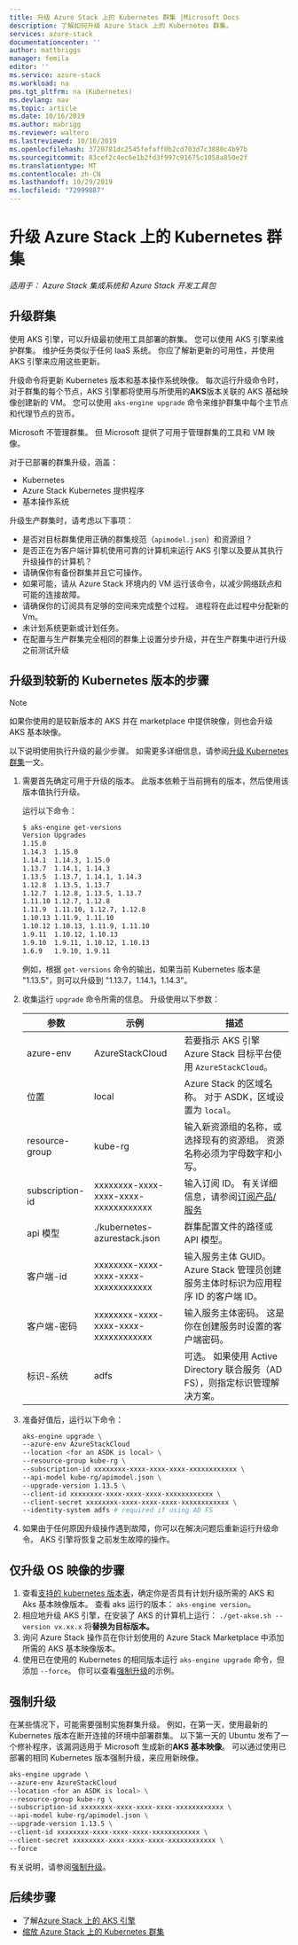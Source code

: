 ```yaml
---
title: 升级 Azure Stack 上的 Kubernetes 群集 |Microsoft Docs
description: 了解如何升级 Azure Stack 上的 Kubernetes 群集。
services: azure-stack
documentationcenter: ''
author: mattbriggs
manager: femila
editor: ''
ms.service: azure-stack
ms.workload: na
pms.tgt_pltfrm: na (Kubernetes)
ms.devlang: nav
ms.topic: article
ms.date: 10/16/2019
ms.author: mabrigg
ms.reviewer: waltero
ms.lastreviewed: 10/16/2019
ms.openlocfilehash: 3720781dc2545fefaff0b2cd703d7c3880c4b97b
ms.sourcegitcommit: 83cef2c4ec6e1b2fd3f997c91675c1058a850e2f
ms.translationtype: MT
ms.contentlocale: zh-CN
ms.lasthandoff: 10/29/2019
ms.locfileid: "72999887"
---
```

# <a name="upgrade-a-kubernetes-cluster-on-azure-stack"></a>升级 Azure Stack 上的 Kubernetes 群集

*适用于： Azure Stack 集成系统和 Azure Stack 开发工具包*

## <a name="upgrade-a-cluster"></a>升级群集

使用 AKS 引擎，可以升级最初使用工具部署的群集。 您可以使用 AKS 引擎来维护群集。 维护任务类似于任何 IaaS 系统。 你应了解新更新的可用性，并使用 AKS 引擎来应用这些更新。

升级命令将更新 Kubernetes 版本和基本操作系统映像。 每次运行升级命令时，对于群集的每个节点，AKS 引擎都将使用与所使用的**AKS**版本关联的 AKS 基础映像创建新的 VM。 您可以使用 `aks-engine upgrade` 命令来维护群集中每个主节点和代理节点的货币。 

Microsoft 不管理群集。 但 Microsoft 提供了可用于管理群集的工具和 VM 映像。 

对于已部署的群集升级，涵盖：

-   Kubernetes
-   Azure Stack Kubernetes 提供程序
-   基本操作系统

升级生产群集时，请考虑以下事项：

-   是否对目标群集使用正确的群集规范（`apimodel.json`）和资源组？
-   是否正在为客户端计算机使用可靠的计算机来运行 AKS 引擎以及要从其执行升级操作的计算机？
-   请确保你有备份群集并且它可操作。
-   如果可能，请从 Azure Stack 环境内的 VM 运行该命令，以减少网络跃点和可能的连接故障。
-   请确保你的订阅具有足够的空间来完成整个过程。 进程将在此过程中分配新的 Vm。
-   未计划系统更新或计划任务。
-   在配置与生产群集完全相同的群集上设置分步升级，并在生产群集中进行升级之前测试升级

## <a name="steps-to-upgrade-to-a-newer-kubernetes-version"></a>升级到较新的 Kubernetes 版本的步骤

> [!Note]  
> 如果你使用的是较新版本的 AKS 并在 marketplace 中提供映像，则也会升级 AKS 基本映像。

以下说明使用执行升级的最少步骤。 如需更多详细信息，请参阅[升级 Kubernetes 群集](https://github.com/Azure/aks-engine/blob/master/docs/topics/upgrade.md)一文。

1. 需要首先确定可用于升级的版本。 此版本依赖于当前拥有的版本，然后使用该版本值执行升级。

    运行以下命令：

    ```bash  
    $ aks-engine get-versions
    Version Upgrades
    1.15.0
    1.14.3  1.15.0
    1.14.1  1.14.3, 1.15.0
    1.13.7  1.14.1, 1.14.3
    1.13.5  1.13.7, 1.14.1, 1.14.3
    1.12.8  1.13.5, 1.13.7
    1.12.7  1.12.8, 1.13.5, 1.13.7
    1.11.10 1.12.7, 1.12.8
    1.11.9  1.11.10, 1.12.7, 1.12.8
    1.10.13 1.11.9, 1.11.10
    1.10.12 1.10.13, 1.11.9, 1.11.10
    1.9.11  1.10.12, 1.10.13
    1.9.10  1.9.11, 1.10.12, 1.10.13
    1.6.9   1.9.10, 1.9.11
    ```

    例如，根据 `get-versions` 命令的输出，如果当前 Kubernetes 版本是 "1.13.5"，则可以升级到 "1.13.7，1.14.1，1.14.3"。

2. 收集运行 `upgrade` 命令所需的信息。 升级使用以下参数：

    | 参数 | 示例 | 描述 |
    | --- | --- | --- |
    | azure-env | AzureStackCloud | 若要指示 AKS 引擎 Azure Stack 目标平台使用 `AzureStackCloud`。 |
    | 位置 | local | Azure Stack 的区域名称。 对于 ASDK，区域设置为 `local`。 |
    | resource-group | kube-rg | 输入新资源组的名称，或选择现有的资源组。 资源名称必须为字母数字和小写。 |
    | subscription-id | xxxxxxxx-xxxx-xxxx-xxxx-xxxxxxxxxxxx | 输入订阅 ID。 有关详细信息，请参阅[订阅产品/服务](https://docs.microsoft.com/azure-stack/user/azure-stack-subscribe-services#subscribe-to-an-offer) |
    | api 模型 | ./kubernetes-azurestack.json | 群集配置文件的路径或 API 模型。 |
    | 客户端-id | xxxxxxxx-xxxx-xxxx-xxxx-xxxxxxxxxxxx | 输入服务主体 GUID。 Azure Stack 管理员创建服务主体时标识为应用程序 ID 的客户端 ID。 |
    | 客户端-密码 | xxxxxxxx-xxxx-xxxx-xxxx-xxxxxxxxxxxx | 输入服务主体密码。 这是你在创建服务时设置的客户端密码。 |
    | 标识-系统 | adfs | 可选。 如果使用 Active Directory 联合服务（AD FS），则指定标识管理解决方案。 |

3. 准备好值后，运行以下命令：

    ```bash  
    aks-engine upgrade \
    --azure-env AzureStackCloud   
    --location <for an ASDK is local> \
    --resource-group kube-rg \
    --subscription-id xxxxxxxx-xxxx-xxxx-xxxx-xxxxxxxxxxxx \
    --api-model kube-rg/apimodel.json \
    --upgrade-version 1.13.5 \
    --client-id xxxxxxxx-xxxx-xxxx-xxxx-xxxxxxxxxxxx \
    --client-secret xxxxxxxx-xxxx-xxxx-xxxx-xxxxxxxxxxxx \
    --identity-system adfs # required if using AD FS
    ```

4.  如果由于任何原因升级操作遇到故障，你可以在解决问题后重新运行升级命令。 AKS 引擎将恢复之前发生故障的操作。

## <a name="steps-to-only-upgrade-the-os-image"></a>仅升级 OS 映像的步骤

1. 查看[支持的 kubernetes 版本表](https://github.com/Azure/aks-engine/blob/master/docs/topics/azure-stack.md#supported-kubernetes-versions)，确定你是否具有计划升级所需的 AKS 和 Aks 基本映像版本。 查看 aks 运行的版本： `aks-engine version`。
2. 相应地升级 AKS 引擎，在安装了 AKS 的计算机上运行： `./get-akse.sh --version vx.xx.x` 将**替换为目标版本。**
3. 询问 Azure Stack 操作员在你计划使用的 Azure Stack Marketplace 中添加所需的 AKS 基本映像版本。
4. 使用已在使用的 Kubernetes 的相同版本运行 `aks-engine upgrade` 命令，但添加 `--force`。 你可以查看[强制升级](#forcing-an-upgrade)的示例。


## <a name="forcing-an-upgrade"></a>强制升级

在某些情况下，可能需要强制实施群集升级。 例如，在第一天，使用最新的 Kubernetes 版本在断开连接的环境中部署群集。 以下第一天的 Ubuntu 发布了一个修补程序，该漏洞适用于 Microsoft 生成新的**AKS 基本映像**。 可以通过使用已部署的相同 Kubernetes 版本强制升级，来应用新映像。

```bash  
aks-engine upgrade \
--azure-env AzureStackCloud   
--location <for an ASDK is local> \
--resource-group kube-rg \
--subscription-id xxxxxxxx-xxxx-xxxx-xxxx-xxxxxxxxxxxx \
--api-model kube-rg/apimodel.json \
--upgrade-version 1.13.5 \
--client-id xxxxxxxx-xxxx-xxxx-xxxx-xxxxxxxxxxxx \
--client-secret xxxxxxxx-xxxx-xxxx-xxxx-xxxxxxxxxxxx \
--force
```

有关说明，请参阅[强制升级](https://github.com/Azure/aks-engine/blob/master/docs/topics/upgrade.md#force-upgrade)。

## <a name="next-steps"></a>后续步骤

- 了解[Azure Stack 上的 AKS 引擎](azure-stack-kubernetes-aks-engine-overview.md)
- [缩放 Azure Stack 上的 Kubernetes 群集](azure-stack-kubernetes-aks-engine-scale.md)